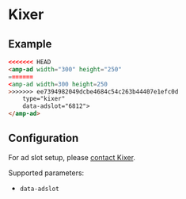 <!---
Copyright 2016 The AMP HTML Authors. All Rights Reserved.

Licensed under the Apache License, Version 2.0 (the "License");
you may not use this file except in compliance with the License.
You may obtain a copy of the License at

      http://www.apache.org/licenses/LICENSE-2.0

Unless required by applicable law or agreed to in writing, software
distributed under the License is distributed on an "AS-IS" BASIS,
WITHOUT WARRANTIES OR CONDITIONS OF ANY KIND, either express or implied.
See the License for the specific language governing permissions and
limitations under the License.
-->

# Kixer

## Example

```html
<<<<<<< HEAD
<amp-ad width="300" height="250"
=======
<amp-ad width=300 height=250
>>>>>>> ee7394982049dcbe4684c54c263b44407e1efc0d
    type="kixer"
    data-adslot="6812">
</amp-ad>
```

## Configuration

For ad slot setup, please [contact Kixer](http://kixer.com).

Supported parameters:

- `data-adslot`
